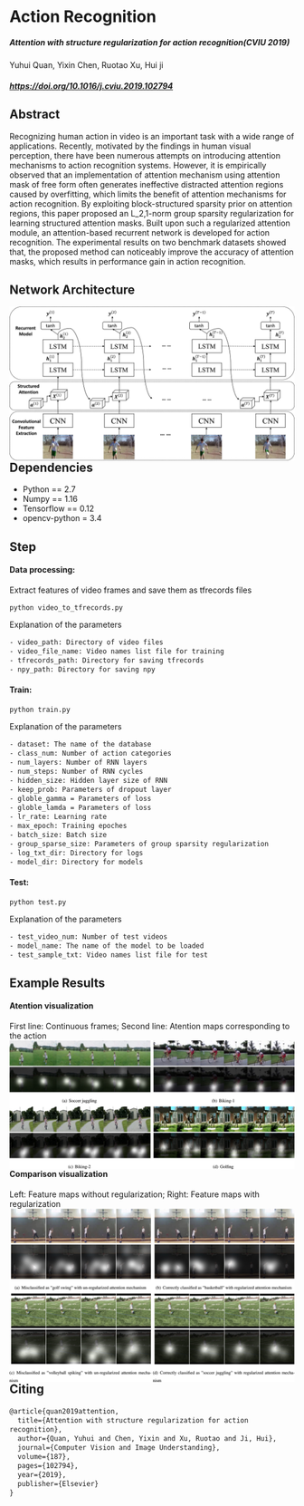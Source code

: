 # Action Recognition
##### Attention with structure regularization for action recognition(CVIU 2019)   
Yuhui Quan, Yixin Chen, Ruotao Xu, Hui ji
##### https://doi.org/10.1016/j.cviu.2019.102794  

## Abstract
Recognizing human action in video is an important task with a wide range of applications. Recently, motivated by the findings in human visual perception, there have been numerous attempts on introducing attention mechanisms to action recognition systems. However, it is empirically observed that an implementation of attention mechanism using attention mask of free form often generates ineffective distracted attention regions caused by overfitting, which limits the benefit of attention mechanisms for action recognition. By exploiting block-structured sparsity prior on attention regions, this paper proposed an L_2,1-norm group sparsity regularization for learning structured attention masks. Built upon such a regularized attention module, an attention-based recurrent network is developed for action recognition. The experimental results on two benchmark datasets showed that, the proposed method can noticeably improve the accuracy of attention masks, which results in performance gain in action recognition.

## Network Architecture
<img src='imgs/Model_structure.jpg' align="left">

## Dependencies
+ Python == 2.7
+ Numpy == 1.16
+ Tensorflow == 0.12
+ opencv-python = 3.4

## Step
#### Data processing:  
Extract features of video frames and save them as tfrecords files
```
python video_to_tfrecords.py
```
Explanation of the parameters
```
- video_path: Directory of video files
- video_file_name: Video names list file for training
- tfrecords_path: Directory for saving tfrecords
- npy_path: Directory for saving npy
```

#### Train:
```
python train.py
```
Explanation of the parameters
```
- dataset: The name of the database
- class_num: Number of action categories
- num_layers: Number of RNN layers
- num_steps: Number of RNN cycles
- hidden_size: Hidden layer size of RNN
- keep_prob: Parameters of dropout layer 
- globle_gamma = Parameters of loss
- globle_lamda = Parameters of loss
- lr_rate: Learning rate
- max_epoch: Training epoches
- batch_size: Batch size
- group_sparse_size: Parameters of group sparsity regularization
- log_txt_dir: Directory for logs 
- model_dir: Directory for models
```

#### Test:
```
python test.py
```
Explanation of the parameters
```
- test_video_num: Number of test videos
- model_name: The name of the model to be loaded
- test_sample_txt: Video names list file for test
```

## Example Results
#### Atention visualization
First line: Continuous frames; Second line: Atention maps corresponding to the action
<img src='imgs/Result_sample.jpg' align="left">


#### Comparison visualization
Left: Feature maps without regularization; Right: Feature maps with regularization
<img src='imgs/Result_comp.jpg' align="left">


## Citing
```
@article{quan2019attention,
  title={Attention with structure regularization for action recognition},
  author={Quan, Yuhui and Chen, Yixin and Xu, Ruotao and Ji, Hui},
  journal={Computer Vision and Image Understanding},
  volume={187},
  pages={102794},
  year={2019},
  publisher={Elsevier}
}
```